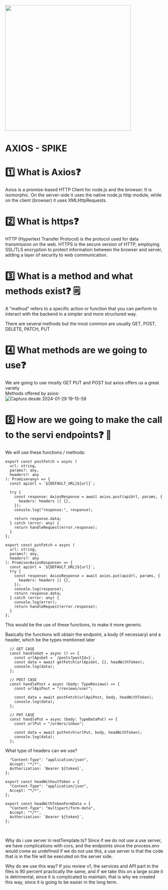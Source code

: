 <img src="https://upload.wikimedia.org/wikipedia/commons/c/c8/Axios_logo_%282020%29.svg" width="400" />


# **AXIOS - SPIKE**

# 1️⃣ What is Axios❓
Axios is a promise-based HTTP Client for node.js and the browser. It is isomorphic. On the server-side it uses the native node.js http module, while on the client (browser) it uses XMLHttpRequests.

# 2️⃣ What is https❓

HTTP (Hypertext Transfer Protocol) is the protocol used for data transmission on the web. HTTPS is the secure version of HTTP, employing SSL/TLS encryption to protect information between the browser and server, adding a layer of security to web communication.

# 3️⃣ What is a method and what methods exist❓ 🗒️

A "method" refers to a specific action or function that you can perform to interact with the backend in a simpler and more structured way.

There are several methods but the most common are usually GET, POST, DELETE, PATCH, PUT



# 4️⃣ What methods are we going to use❓ 

We are going to use mostly GET PUT and POST but axios offers us a great variety 
<br/>
Methods offered by axios:
<br/>
![Captura desde 2024-01-29 19-15-59](https://github.com/Jufaa/axios-spikee/assets/97070491/900a9c30-8034-4645-b55c-58d02d28fd61)


# 5️⃣ How are we going to make the call to the servi endpoints❓ 🤔

We will use these functions / methods:

```
export const postFetch = async (
  url: string,
  params?: any,
  headers?: any
): Promise<any> => {
  const apiUrl = `${DEFAULT_URL}${url}`;

  try {
    const response: AxiosResponse = await axios.post(apiUrl, params, {
      headers: headers || {},
    });
    console.log("response:", response);

    return response.data;
  } catch (error: any) {
    return handleRequest(error.response);
  }
};

export const putFetch = async (
  url: string,
  params?: any,
  headers?: any
): Promise<AxiosResponse> => {
  const apiUrl = `${DEFAULT_URL}${url}`;
  try {
    const response: AxiosResponse = await axios.put(apiUrl, params, {
      headers: headers || {},
    });
    console.log(response);
    return response.data;
  } catch (error: any) {
    console.log(error);
    return handleRequest(error.response);
  }
};
```
This would be the use of these functions, to make it more generic.

Basically the functions will obtain the endpoint, a body (if necessary) and a header, which be the types mentioned later
```
  // GET CASE
  const handleGet = async () => {
    const urlApiGet = `/posts?postId=1`;
    const data = await getFetch(urlApiGet, {}, headWithToken);
    console.log(data);
  };

  // POST CASE
  const handlePost = async (body: TypeReviews) => {
    const urlApiPost = "/reviews/user";

    const data = await postFetch(urlApiPost, body, headWithToken);
    console.log(data);
  };

  // PUT CASE
  const handlePut = async (body: TypeDataPut) => {
    const urlPut = "/orders/inbox";

    const data = await putFetch(urlPut, body, headWithToken);
    console.log(data);
  };

```
What type of headers can we use?
```
  "Content-Type": "application/json",
  Accept: "*/*",
  Authorization: `Bearer ${token}`,
};

export const headWithoutToken = {
  "Content-Type": "application/json",
  Accept: "*/*",
};

export const headWithTokenFormData = {
  "Content-Type": "multipart/form-data",
  Accept: "*/*",
  Authorization: `Bearer ${token}`,
};
```

<br/>

Why do i use server in restTemplate.ts? Since if we do not use a use server, we have complications with cors, and the endpoints since the process.env would come as undefined if we do not use this, a use server is that the code that is in the file will be executed on the server side.

Why do we use this way? If you review v1, the services and API part in the files is 90 percent practically the same, and if we take this on a large scale it is detrimental, since it is complicated to maintain, that is why we created this way, since it is going to be easier in the long term.
